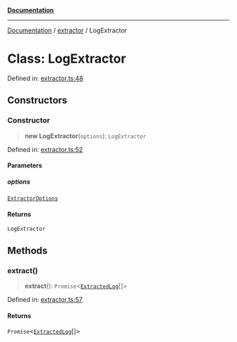 [**Documentation**](../../README.md)

***

[Documentation](../../README.md) / [extractor](../README.md) / LogExtractor

# Class: LogExtractor

Defined in: [extractor.ts:48](https://github.com/Jason-Vaughan/CLiTS/blob/08dc9183978ffe290c0eea07fbaf407630d61e44/src/extractor.ts#L48)

## Constructors

### Constructor

> **new LogExtractor**(`options`): `LogExtractor`

Defined in: [extractor.ts:52](https://github.com/Jason-Vaughan/CLiTS/blob/08dc9183978ffe290c0eea07fbaf407630d61e44/src/extractor.ts#L52)

#### Parameters

##### options

[`ExtractorOptions`](../interfaces/ExtractorOptions.md)

#### Returns

`LogExtractor`

## Methods

### extract()

> **extract**(): `Promise`\<[`ExtractedLog`](../interfaces/ExtractedLog.md)[]\>

Defined in: [extractor.ts:57](https://github.com/Jason-Vaughan/CLiTS/blob/08dc9183978ffe290c0eea07fbaf407630d61e44/src/extractor.ts#L57)

#### Returns

`Promise`\<[`ExtractedLog`](../interfaces/ExtractedLog.md)[]\>

